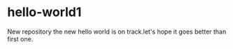 # hello-world1
New repository
the new hello world is on track.let's hope it goes better than first one.
